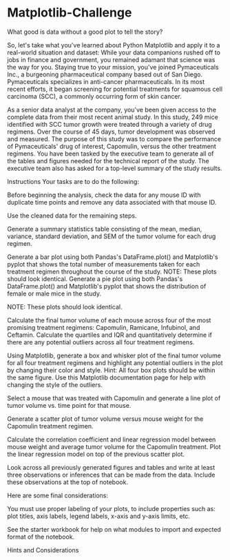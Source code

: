 # Matplotlib-Challenge

What good is data without a good plot to tell the story?

So, let's take what you've learned about Python Matplotlib and apply it to a real-world situation and dataset:
While your data companions rushed off to jobs in finance and government, you remained adamant that science was the way for you. Staying true to your mission, you've joined Pymaceuticals Inc., a burgeoning pharmaceutical company based out of San Diego. Pymaceuticals specializes in anti-cancer pharmaceuticals. In its most recent efforts, it began screening for potential treatments for squamous cell carcinoma (SCC), a commonly occurring form of skin cancer.

As a senior data analyst at the company, you've been given access to the complete data from their most recent animal study. In this study, 249 mice identified with SCC tumor growth were treated through a variety of drug regimens. Over the course of 45 days, tumor development was observed and measured. The purpose of this study was to compare the performance of Pymaceuticals' drug of interest, Capomulin, versus the other treatment regimens. You have been tasked by the executive team to generate all of the tables and figures needed for the technical report of the study. The executive team also has asked for a top-level summary of the study results.

Instructions
Your tasks are to do the following:

Before beginning the analysis, check the data for any mouse ID with duplicate time points and remove any data associated with that mouse ID.

Use the cleaned data for the remaining steps.

Generate a summary statistics table consisting of the mean, median, variance, standard deviation, and SEM of the tumor volume for each drug regimen.

Generate a bar plot using both Pandas's DataFrame.plot() and Matplotlib's pyplot that shows the total number of measurements taken for each treatment regimen throughout the course of the study.
NOTE: These plots should look identical.
Generate a pie plot using both Pandas's DataFrame.plot() and Matplotlib's pyplot that shows the distribution of female or male mice in the study.

NOTE: These plots should look identical.

Calculate the final tumor volume of each mouse across four of the most promising treatment regimens: Capomulin, Ramicane, Infubinol, and Ceftamin. Calculate the quartiles and IQR and quantitatively determine if there are any potential outliers across all four treatment regimens.

Using Matplotlib, generate a box and whisker plot of the final tumor volume for all four treatment regimens and highlight any potential outliers in the plot by changing their color and style.
Hint: All four box plots should be within the same figure. Use this Matplotlib documentation page for help with changing the style of the outliers.

Select a mouse that was treated with Capomulin and generate a line plot of tumor volume vs. time point for that mouse.

Generate a scatter plot of tumor volume versus mouse weight for the Capomulin treatment regimen.

Calculate the correlation coefficient and linear regression model between mouse weight and average tumor volume for the Capomulin treatment. Plot the linear regression model on top of the previous scatter plot.

Look across all previously generated figures and tables and write at least three observations or inferences that can be made from the data. Include these observations at the top of notebook.

Here are some final considerations:

You must use proper labeling of your plots, to include properties such as: plot titles, axis labels, legend labels, x-axis and y-axis limits, etc.

See the starter workbook for help on what modules to import and expected format of the notebook.

Hints and Considerations
